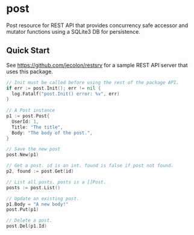 # post
Post resource for REST API that provides concurrency safe accessor and mutator functions using a SQLite3 DB for persistence.

## Quick Start
See https://github.com/jecolon/restsrv for a sample REST API server that uses this package.

```go
// Init must be called before using the rest of the package API.
if err := post.Init(); err != nil {
  log.Fatalf("post.Init() error: %v", err)
}
  
// A Post instance
p1 := post.Post{
  UserId: 1,
  Title: "The title",
  Body: "The body of the post.",
}

// Save the new post
post.New(p1)

// Get a post. id is an int. found is false if post not found.
p2, found := post.Get(id)

// List all posts. posts is a []Post.
posts := post.List()

// Update an existing post.
p1.Body = "A new body!"
post.Put(p1)

// Delete a post.
post.Del(p1.Id)
```
